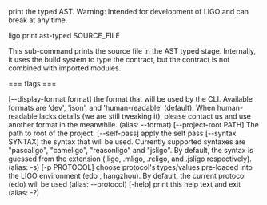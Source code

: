 print the typed AST. Warning: Intended for development of LIGO and can
break at any time.

ligo print ast-typed SOURCE_FILE

This sub-command prints the source file in the AST typed stage.
Internally, it uses the build system to type the contract, but the
contract is not combined with imported modules.

=== flags ===

\[\--display-format format\] the format that will be used by the CLI.
Available formats are \'dev\', \'json\', and \'human-readable\'
(default). When human-readable lacks details (we are still tweaking it),
please contact us and use another format in the meanwhile. (alias:
\--format) \[\--project-root PATH\] The path to root of the project.
\[\--self-pass\] apply the self pass \[\--syntax SYNTAX\] the syntax
that will be used. Currently supported syntaxes are \"pascaligo\",
\"cameligo\", \"reasonligo\" and \"jsligo\". By default, the syntax is
guessed from the extension (.ligo, .mligo, .religo, and .jsligo
respectively). (alias: -s) \[-p PROTOCOL\] choose protocol\'s
types/values pre-loaded into the LIGO environment (edo , hangzhou). By
default, the current protocol (edo) will be used (alias: \--protocol)
\[-help\] print this help text and exit (alias: -?)
